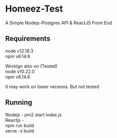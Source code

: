 # Homeez-Test
A Simple Nodejs-Postgres API &amp; ReactJS Front End

## Requirements
node v12.18.3 <br>
npm v6.14.6 <br>

Workign also on (Tested) <br>
node v10.22.0 <br>
npm v6.14.6 <br>

It may work on lower versions. But not tested

## Running
Nodejs - pm2 start index.js <br>
Reactjs - <br>
npm run build <br>
serve -s build <br>



